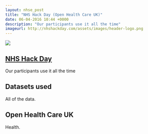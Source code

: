 ```yaml
---
layout: nhse_post
title: "NHS Hack Day (Open Health Care UK)"
date: 06-04-2016 10:44 +0000
description: "Our participants use it all the time"
imageurl: http://nhshackday.com/assets/images/header-logo.png
---
```

<img src="http://nhshackday.com/assets/images/header-logo.png" />

## <a href="nhshackday.com" target="_blank"> NHS Hack Day <i class="fa fa-external-link"></i></a>

Our participants use it all the time

## Datasets used

All of the data.

## Open Health Care UK

Health.